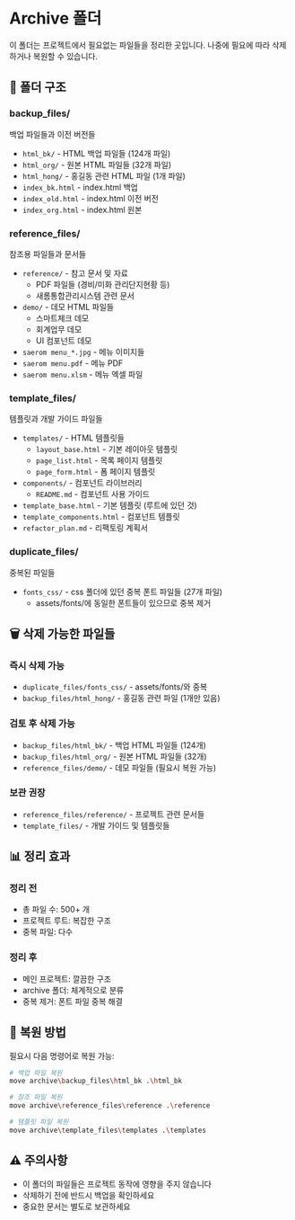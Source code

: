 # Archive 폴더

이 폴더는 프로젝트에서 필요없는 파일들을 정리한 곳입니다. 나중에 필요에 따라 삭제하거나 복원할 수 있습니다.

## 📁 폴더 구조

### backup_files/
백업 파일들과 이전 버전들
- `html_bk/` - HTML 백업 파일들 (124개 파일)
- `html_org/` - 원본 HTML 파일들 (32개 파일)  
- `html_hong/` - 홍길동 관련 HTML 파일 (1개 파일)
- `index_bk.html` - index.html 백업
- `index_old.html` - index.html 이전 버전
- `index_org.html` - index.html 원본

### reference_files/
참조용 파일들과 문서들
- `reference/` - 참고 문서 및 자료
  - PDF 파일들 (경비/미화 관리단지현황 등)
  - 새롬통합관리시스템 관련 문서
- `demo/` - 데모 HTML 파일들
  - 스마트체크 데모
  - 회계업무 데모
  - UI 컴포넌트 데모
- `saerom menu_*.jpg` - 메뉴 이미지들
- `saerom menu.pdf` - 메뉴 PDF
- `saerom menu.xlsm` - 메뉴 엑셀 파일

### template_files/
템플릿과 개발 가이드 파일들
- `templates/` - HTML 템플릿들
  - `layout_base.html` - 기본 레이아웃 템플릿
  - `page_list.html` - 목록 페이지 템플릿
  - `page_form.html` - 폼 페이지 템플릿
- `components/` - 컴포넌트 라이브러리
  - `README.md` - 컴포넌트 사용 가이드
- `template_base.html` - 기본 템플릿 (루트에 있던 것)
- `template_components.html` - 컴포넌트 템플릿
- `refactor_plan.md` - 리팩토링 계획서

### duplicate_files/
중복된 파일들
- `fonts_css/` - css 폴더에 있던 중복 폰트 파일들 (27개 파일)
  - assets/fonts/에 동일한 폰트들이 있으므로 중복 제거

## 🗑️ 삭제 가능한 파일들

### 즉시 삭제 가능
- `duplicate_files/fonts_css/` - assets/fonts/와 중복
- `backup_files/html_hong/` - 홍길동 관련 파일 (1개만 있음)

### 검토 후 삭제 가능
- `backup_files/html_bk/` - 백업 HTML 파일들 (124개)
- `backup_files/html_org/` - 원본 HTML 파일들 (32개)
- `reference_files/demo/` - 데모 파일들 (필요시 복원 가능)

### 보관 권장
- `reference_files/reference/` - 프로젝트 관련 문서들
- `template_files/` - 개발 가이드 및 템플릿들

## 📊 정리 효과

### 정리 전
- 총 파일 수: 500+ 개
- 프로젝트 루트: 복잡한 구조
- 중복 파일: 다수

### 정리 후
- 메인 프로젝트: 깔끔한 구조
- archive 폴더: 체계적으로 분류
- 중복 제거: 폰트 파일 중복 해결

## 🔄 복원 방법

필요시 다음 명령어로 복원 가능:

```bash
# 백업 파일 복원
move archive\backup_files\html_bk .\html_bk

# 참조 파일 복원  
move archive\reference_files\reference .\reference

# 템플릿 파일 복원
move archive\template_files\templates .\templates
```

## ⚠️ 주의사항

- 이 폴더의 파일들은 프로젝트 동작에 영향을 주지 않습니다
- 삭제하기 전에 반드시 백업을 확인하세요
- 중요한 문서는 별도로 보관하세요
